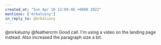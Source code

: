 ```yaml
---
created_at: "Sun Apr 10 13:09:46 +0000 2022"
mentions: ['mrkaluzny']
in_reply_to: @mrkaluzny
---
```


@mrkaluzny @feathercrm Good call. I'm using a video on the landing page instead. Also increased the paragraph size a bit.